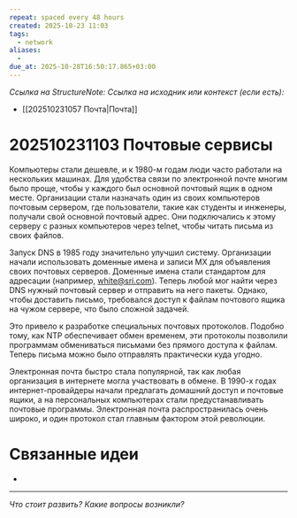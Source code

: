 ```yaml
---
repeat: spaced every 48 hours
created: 2025-10-23 11:03
tags:
  - network
aliases:
  -
due_at: 2025-10-28T16:50:17.865+03:00
---
```

*Ссылка на StructureNote:*
*Ссылка на исходник или контекст (если есть):*
- [[202510231057 Почта|Почта]]

# 202510231103 Почтовые сервисы

Компьютеры стали дешевле, и к 1980-м годам люди часто работали на нескольких машинах. Для удобства связи по электронной почте многим было проще, чтобы у каждого был основной почтовый ящик в одном месте. Организации стали назначать один из своих компьютеров почтовым сервером, где пользователи, такие как студенты и инженеры, получали свой основной почтовый адрес. Они подключались к этому серверу с разных компьютеров через telnet, чтобы читать письма из своих файлов.

Запуск DNS в 1985 году значительно улучшил систему. Организации начали использовать доменные имена и записи MX для объявления своих почтовых серверов. Доменные имена стали стандартом для адресации (например, white@sri.com). Теперь любой мог найти через DNS нужный почтовый сервер и отправить на него пакеты. Однако, чтобы доставить письмо, требовался доступ к файлам почтового ящика на чужом сервере, что было сложной задачей.

Это привело к разработке специальных почтовых протоколов. Подобно тому, как NTP обеспечивает обмен временем, эти протоколы позволили программам обмениваться письмами без прямого доступа к файлам. Теперь письма можно было отправлять практически куда угодно.

Электронная почта быстро стала популярной, так как любая организация в интернете могла участвовать в обмене. В 1990-х годах интернет-провайдеры начали предлагать домашний доступ и почтовые ящики, а на персональных компьютерах стали предустанавливать почтовые программы. Электронная почта распространилась очень широко, и один протокол стал главным фактором этой революции.

# Связанные идеи

- 

---

*Что стоит развить? Какие вопросы возникли?*
